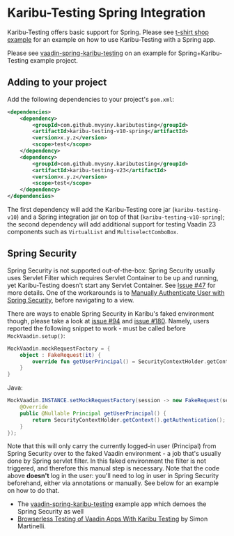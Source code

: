 # Karibu-Testing Spring Integration

Karibu-Testing offers basic support for Spring. Please see [t-shirt shop example](https://github.com/mvysny/t-shirt-shop-example) for
an example on how to use Karibu-Testing with a Spring app.

Please see [vaadin-spring-karibu-testing](https://github.com/mvysny/vaadin-spring-karibu-testing)
on an example for Spring+Karibu-Testing example project.

## Adding to your project

Add the following dependencies to your project's `pom.xml`:

```xml
<dependencies>
    <dependency>
        <groupId>com.github.mvysny.kaributesting</groupId>
        <artifactId>karibu-testing-v10-spring</artifactId>
        <version>x.y.z</version>
        <scope>test</scope>
    </dependency>
    <dependency>
        <groupId>com.github.mvysny.kaributesting</groupId>
        <artifactId>karibu-testing-v23</artifactId>
        <version>x.y.z</version>
        <scope>test</scope>
    </dependency>
</dependencies>
```

The first dependency will add the Karibu-Testing core jar (`karibu-testing-v10`) and a Spring integration
jar on top of that (`karibu-testing-v10-spring`); the second dependency
will add additional support for testing Vaadin 23 components such as `VirtualList`
and `MultiselectComboBox`.

## Spring Security

Spring Security is not supported out-of-the-box: Spring Security usually uses Servlet Filter
which requires Servlet Container to be up and running, yet Karibu-Testing doesn't
start any Servlet Container. See [Issue #47](https://github.com/mvysny/karibu-testing/issues/47)
for more details. One of the workarounds is to [Manually Authenticate User with Spring Security](https://www.baeldung.com/manually-set-user-authentication-spring-security),
before navigating to a view.

There are ways to enable Spring Security in Karibu's faked environment though, please
take a look at [issue #94](https://github.com/mvysny/karibu-testing/issues/94) and
[issue #180](https://github.com/mvysny/karibu-testing/issues/180). Namely, users
reported the following snippet to work - must be called before `MockVaadin.setup()`:
```kotlin
MockVaadin.mockRequestFactory = {
    object : FakeRequest(it) {
        override fun getUserPrincipal() = SecurityContextHolder.getContext().authentication
    }
}
```
Java:
```java
MockVaadin.INSTANCE.setMockRequestFactory(session -> new FakeRequest(session) {
    @Override
    public @Nullable Principal getUserPrincipal() {
        return SecurityContextHolder.getContext().getAuthentication();
    }
});
```

Note that this will only carry the currently logged-in user (Principal) from Spring Security
over to the faked Vaadin environment - a job that's usually done by Spring servlet filter.
In this faked environment the filter is not triggered, and therefore this manual step is necessary.
Note that the code above **doesn't** log in the user: you'll need to
log in user in Spring Security beforehand, either via annotations or manually.
See below for an example on how to do that.

* The [vaadin-spring-karibu-testing](https://github.com/mvysny/vaadin-spring-karibu-testing)
  example app which demoes the Spring Security as well
* [Browserless Testing of Vaadin Apps With Karibu Testing](https://martinelli.ch/browserless-testing-of-vaadin-applications-with-karibu-testing/)
  by Simon Martinelli.
